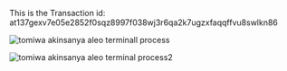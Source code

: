 This is the Transaction id: at137gexv7e05e2852f0sqz8997f038wj3r6qa2k7ugzxfaqqffvu8swlkn86


![tomiwa akinsanya aleo terminall process](https://github.com/user-attachments/assets/2038ee82-ab6a-45ab-9d48-1cc3dc4a3984)

![tomiwa akinsanya aleo terminal process2](https://github.com/user-attachments/assets/6819b7ae-902b-4726-8623-6eeb56e61e55)

